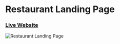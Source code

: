 # Restaurant Landing Page
### [Live Website](https://govegan.ge/en)

![Restaurant Landing Page](https://github.com/user-attachments/assets/64f32171-8705-41ea-9605-2d1ce34c2ce5)


